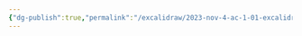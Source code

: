 ```yaml
---
{"dg-publish":true,"permalink":"/excalidraw/2023-nov-4-ac-1-01-excalidraw/","tags":["excalidraw"],"created":"2025-06-16T08:25:45.948+03:00","updated":"2025-06-16T08:28:34.498+03:00"}
---
```

<style> .container {font-family: sans-serif; text-align: center;} .button-wrapper button {z-index: 1;height: 40px; width: 100px; margin: 10px;padding: 5px;} .excalidraw .App-menu_top .buttonList { display: flex;} .excalidraw-wrapper { height: 800px; margin: 50px; position: relative;} :root[dir="ltr"] .excalidraw .layer-ui__wrapper .zen-mode-transition.App-menu_bottom--transition-left {transform: none;} </style><script src="https://cdn.jsdelivr.net/npm/react@17/umd/react.production.min.js"></script><script src="https://cdn.jsdelivr.net/npm/react-dom@17/umd/react-dom.production.min.js"></script><script type="text/javascript" src="https://cdn.jsdelivr.net/npm/@excalidraw/excalidraw@0/dist/excalidraw.production.min.js"></script><div id="2023_Nov_4AC1_01excalidraw.md"></div><script>(function(){const InitialData={"type":"excalidraw","version":2,"source":"https://github.com/zsviczian/obsidian-excalidraw-plugin/releases/tag/2.12.2","elements":[{"id":"0UFFyhsi","type":"rectangle","x":-358.5999755859375,"y":-10313.937492370605,"width":714,"height":1010,"angle":0,"strokeColor":"#000000","backgroundColor":"transparent","fillStyle":"hachure","strokeWidth":1,"strokeStyle":"solid","roughness":1,"opacity":100,"roundness":null,"seed":76142,"version":2,"versionNonce":697461697,"updated":1750051644027,"isDeleted":false,"groupIds":["bcZODQyb"],"boundElements":[],"link":null,"locked":true,"index":"a0","frameId":null},{"id":"OAIbkJJz","type":"image","x":-358.5999755859375,"y":-10313.937492370605,"width":714,"height":1010,"angle":0,"strokeColor":"#000000","backgroundColor":"transparent","fillStyle":"hachure","strokeWidth":1,"strokeStyle":"solid","roughness":1,"opacity":100,"roundness":null,"seed":49153,"version":2,"versionNonce":1072426191,"updated":1750051644027,"isDeleted":false,"groupIds":["bcZODQyb"],"boundElements":[],"link":null,"locked":true,"fileId":"d0b424618850d66c58fabe75f3abd11ec8dc0847","scale":[1,1],"index":"a1","frameId":null,"status":"pending","crop":null,"customData":{"pdfPageViewProps":{"left":28.3465,"bottom":28.3465,"right":623.622,"top":870.236,"rotate":0}}},{"id":"GD5H7fn2","type":"rectangle","x":-358.5999755859375,"y":-9283.937492370605,"width":714,"height":1010,"angle":0,"strokeColor":"#000000","backgroundColor":"transparent","fillStyle":"hachure","strokeWidth":1,"strokeStyle":"solid","roughness":1,"opacity":100,"roundness":null,"seed":9052,"version":2,"versionNonce":1991330721,"updated":1750051644027,"isDeleted":false,"groupIds":["uJ77GjC2"],"boundElements":[],"link":null,"locked":true,"index":"a2","frameId":null},{"id":"ffFyVGgk","type":"image","x":-358.5999755859375,"y":-9283.937492370605,"width":714,"height":1010,"angle":0,"strokeColor":"#000000","backgroundColor":"transparent","fillStyle":"hachure","strokeWidth":1,"strokeStyle":"solid","roughness":1,"opacity":100,"roundness":null,"seed":44673,"version":2,"versionNonce":9665263,"updated":1750051644027,"isDeleted":false,"groupIds":["uJ77GjC2"],"boundElements":[],"link":null,"locked":true,"fileId":"ec3870d70d6178d9e5455a85c6c0047370163a35","scale":[1,1],"index":"a3","frameId":null,"status":"pending","crop":null,"customData":{"pdfPageViewProps":{"left":28.3465,"bottom":28.3465,"right":623.622,"top":870.236,"rotate":0}}},{"id":"iQGD2aYC","type":"rectangle","x":-358.5999755859375,"y":-8252.937492370605,"width":714,"height":1010,"angle":0,"strokeColor":"#000000","backgroundColor":"transparent","fillStyle":"hachure","strokeWidth":1,"strokeStyle":"solid","roughness":1,"opacity":100,"roundness":null,"seed":57163,"version":2,"versionNonce":547958657,"updated":1750051644027,"isDeleted":false,"groupIds":["DBQLbBZD"],"boundElements":[],"link":null,"locked":true,"index":"a4","frameId":null},{"id":"GbkipDJT","type":"image","x":-358.5999755859375,"y":-8252.937492370605,"width":714,"height":1010,"angle":0,"strokeColor":"#000000","backgroundColor":"transparent","fillStyle":"hachure","strokeWidth":1,"strokeStyle":"solid","roughness":1,"opacity":100,"roundness":null,"seed":30314,"version":2,"versionNonce":2103723279,"updated":1750051644027,"isDeleted":false,"groupIds":["DBQLbBZD"],"boundElements":[],"link":null,"locked":true,"fileId":"201fbcffcbf035f3b6842692e9fa5e90b14a98ca","scale":[1,1],"index":"a5","frameId":null,"status":"pending","crop":null,"customData":{"pdfPageViewProps":{"left":28.3465,"bottom":28.3465,"right":623.622,"top":870.236,"rotate":0}}},{"id":"ZHDXuXdy","type":"rectangle","x":-358.5999755859375,"y":-7222.9374923706055,"width":714,"height":1010,"angle":0,"strokeColor":"#000000","backgroundColor":"transparent","fillStyle":"hachure","strokeWidth":1,"strokeStyle":"solid","roughness":1,"opacity":100,"roundness":null,"seed":77746,"version":2,"versionNonce":767137633,"updated":1750051644027,"isDeleted":false,"groupIds":["ouGAGWUy"],"boundElements":[],"link":null,"locked":true,"index":"a6","frameId":null},{"id":"GyGcIay6","type":"image","x":-358.5999755859375,"y":-7222.9374923706055,"width":714,"height":1010,"angle":0,"strokeColor":"#000000","backgroundColor":"transparent","fillStyle":"hachure","strokeWidth":1,"strokeStyle":"solid","roughness":1,"opacity":100,"roundness":null,"seed":97927,"version":2,"versionNonce":1440140079,"updated":1750051644028,"isDeleted":false,"groupIds":["ouGAGWUy"],"boundElements":[],"link":null,"locked":true,"fileId":"08f7a9e2361566b1f5a03598c75b9582ed033499","scale":[1,1],"index":"a7","frameId":null,"status":"pending","crop":null,"customData":{"pdfPageViewProps":{"left":28.3465,"bottom":28.3465,"right":623.622,"top":870.236,"rotate":0}}},{"id":"M1GWx1Wf","type":"rectangle","x":-358.5999755859375,"y":-6192.9374923706055,"width":714,"height":1010,"angle":0,"strokeColor":"#000000","backgroundColor":"transparent","fillStyle":"hachure","strokeWidth":1,"strokeStyle":"solid","roughness":1,"opacity":100,"roundness":null,"seed":24765,"version":2,"versionNonce":808584001,"updated":1750051644028,"isDeleted":false,"groupIds":["9SjzBxHg"],"boundElements":[],"link":null,"locked":true,"index":"a8","frameId":null},{"id":"PaxDSRNL","type":"image","x":-358.5999755859375,"y":-6192.9374923706055,"width":714,"height":1010,"angle":0,"strokeColor":"#000000","backgroundColor":"transparent","fillStyle":"hachure","strokeWidth":1,"strokeStyle":"solid","roughness":1,"opacity":100,"roundness":null,"seed":77421,"version":2,"versionNonce":643009871,"updated":1750051644028,"isDeleted":false,"groupIds":["9SjzBxHg"],"boundElements":[],"link":null,"locked":true,"fileId":"065b01e641d12e80944676221206adf9de145ae7","scale":[1,1],"index":"a9","frameId":null,"status":"pending","crop":null,"customData":{"pdfPageViewProps":{"left":28.3465,"bottom":28.3465,"right":623.622,"top":870.236,"rotate":0}}},{"id":"LgkLPQq1","type":"rectangle","x":-358.5999755859375,"y":-5162.9374923706055,"width":714,"height":1010,"angle":0,"strokeColor":"#000000","backgroundColor":"transparent","fillStyle":"hachure","strokeWidth":1,"strokeStyle":"solid","roughness":1,"opacity":100,"roundness":null,"seed":74827,"version":2,"versionNonce":1148318497,"updated":1750051644028,"isDeleted":false,"groupIds":["vXSGve7R"],"boundElements":[],"link":null,"locked":true,"index":"aA","frameId":null},{"id":"h3AA8aOH","type":"image","x":-358.5999755859375,"y":-5162.9374923706055,"width":714,"height":1010,"angle":0,"strokeColor":"#000000","backgroundColor":"transparent","fillStyle":"hachure","strokeWidth":1,"strokeStyle":"solid","roughness":1,"opacity":100,"roundness":null,"seed":97947,"version":2,"versionNonce":1781730159,"updated":1750051644028,"isDeleted":false,"groupIds":["vXSGve7R"],"boundElements":[],"link":null,"locked":true,"fileId":"011a62639f421e4b0b12d0bad25c5ace98e6a149","scale":[1,1],"index":"aB","frameId":null,"status":"pending","crop":null,"customData":{"pdfPageViewProps":{"left":28.3465,"bottom":28.3465,"right":623.622,"top":870.236,"rotate":0}}},{"id":"s3rJiItS","type":"rectangle","x":-358.5999755859375,"y":-4131.9374923706055,"width":714,"height":1010,"angle":0,"strokeColor":"#000000","backgroundColor":"transparent","fillStyle":"hachure","strokeWidth":1,"strokeStyle":"solid","roughness":1,"opacity":100,"roundness":null,"seed":42080,"version":2,"versionNonce":1323886337,"updated":1750051644028,"isDeleted":false,"groupIds":["BdWuRuVn"],"boundElements":[],"link":null,"locked":true,"index":"aC","frameId":null},{"id":"GsCwzivR","type":"image","x":-358.5999755859375,"y":-4131.9374923706055,"width":714,"height":1010,"angle":0,"strokeColor":"#000000","backgroundColor":"transparent","fillStyle":"hachure","strokeWidth":1,"strokeStyle":"solid","roughness":1,"opacity":100,"roundness":null,"seed":75625,"version":2,"versionNonce":498976143,"updated":1750051644028,"isDeleted":false,"groupIds":["BdWuRuVn"],"boundElements":[],"link":null,"locked":true,"fileId":"9481b1f77a43007e616ef04d65d50491d4890a9a","scale":[1,1],"index":"aD","frameId":null,"status":"pending","crop":null,"customData":{"pdfPageViewProps":{"left":28.3465,"bottom":28.3465,"right":623.622,"top":870.236,"rotate":0}}},{"id":"TbM9JbM8","type":"rectangle","x":-358.5999755859375,"y":-3101.9374923706055,"width":714,"height":1010,"angle":0,"strokeColor":"#000000","backgroundColor":"transparent","fillStyle":"hachure","strokeWidth":1,"strokeStyle":"solid","roughness":1,"opacity":100,"roundness":null,"seed":24404,"version":2,"versionNonce":2048286433,"updated":1750051644028,"isDeleted":false,"groupIds":["dpT8UwyA"],"boundElements":[],"link":null,"locked":true,"index":"aE","frameId":null},{"id":"8sfOjCZA","type":"image","x":-358.5999755859375,"y":-3101.9374923706055,"width":714,"height":1010,"angle":0,"strokeColor":"#000000","backgroundColor":"transparent","fillStyle":"hachure","strokeWidth":1,"strokeStyle":"solid","roughness":1,"opacity":100,"roundness":null,"seed":66824,"version":2,"versionNonce":539769775,"updated":1750051644028,"isDeleted":false,"groupIds":["dpT8UwyA"],"boundElements":[],"link":null,"locked":true,"fileId":"f7d068f0a0a08547fba9d20d43c22e2ed18d7160","scale":[1,1],"index":"aF","frameId":null,"status":"pending","crop":null,"customData":{"pdfPageViewProps":{"left":28.3465,"bottom":28.3465,"right":623.622,"top":870.236,"rotate":0}}},{"id":"F7ESF3zF","type":"rectangle","x":-358.5999755859375,"y":-2071.9374923706055,"width":714,"height":1010,"angle":0,"strokeColor":"#000000","backgroundColor":"transparent","fillStyle":"hachure","strokeWidth":1,"strokeStyle":"solid","roughness":1,"opacity":100,"roundness":null,"seed":44671,"version":2,"versionNonce":1955191489,"updated":1750051644028,"isDeleted":false,"groupIds":["Rq4w6FcU"],"boundElements":[],"link":null,"locked":true,"index":"aG","frameId":null},{"id":"rMensmyI","type":"image","x":-358.5999755859375,"y":-2071.9374923706055,"width":714,"height":1010,"angle":0,"strokeColor":"#000000","backgroundColor":"transparent","fillStyle":"hachure","strokeWidth":1,"strokeStyle":"solid","roughness":1,"opacity":100,"roundness":null,"seed":74828,"version":2,"versionNonce":1437003215,"updated":1750051644028,"isDeleted":false,"groupIds":["Rq4w6FcU"],"boundElements":[],"link":null,"locked":true,"fileId":"1a603310d7610106308fcda9d48d8be1293e8e63","scale":[1,1],"index":"aH","frameId":null,"status":"pending","crop":null,"customData":{"pdfPageViewProps":{"left":28.3465,"bottom":28.3465,"right":623.622,"top":870.236,"rotate":0}}},{"id":"eGk6V35c","type":"rectangle","x":-358.5999755859375,"y":-1041.9374923706055,"width":714,"height":1010,"angle":0,"strokeColor":"#000000","backgroundColor":"transparent","fillStyle":"hachure","strokeWidth":1,"strokeStyle":"solid","roughness":1,"opacity":100,"roundness":null,"seed":71080,"version":2,"versionNonce":1860360865,"updated":1750051644028,"isDeleted":false,"groupIds":["dA1xkz0R"],"boundElements":[],"link":null,"locked":true,"index":"aI","frameId":null},{"id":"HUGQ1tcx","type":"image","x":-358.5999755859375,"y":-1041.9374923706055,"width":714,"height":1010,"angle":0,"strokeColor":"#000000","backgroundColor":"transparent","fillStyle":"hachure","strokeWidth":1,"strokeStyle":"solid","roughness":1,"opacity":100,"roundness":null,"seed":31176,"version":2,"versionNonce":155605999,"updated":1750051644028,"isDeleted":false,"groupIds":["dA1xkz0R"],"boundElements":[],"link":null,"locked":true,"fileId":"90a3fba7fd86a88bb78d43b61195606fe079909f","scale":[1,1],"index":"aJ","frameId":null,"status":"pending","crop":null,"customData":{"pdfPageViewProps":{"left":28.3465,"bottom":28.3465,"right":623.622,"top":870.236,"rotate":0}}},{"id":"wmFfXuxa","type":"rectangle","x":-358.5999755859375,"y":-10.937492370605469,"width":714,"height":1010,"angle":0,"strokeColor":"#000000","backgroundColor":"transparent","fillStyle":"hachure","strokeWidth":1,"strokeStyle":"solid","roughness":1,"opacity":100,"roundness":null,"seed":91776,"version":2,"versionNonce":1506860673,"updated":1750051644028,"isDeleted":false,"groupIds":["PkNwiuWv"],"boundElements":[],"link":null,"locked":true,"index":"aK","frameId":null},{"id":"mxRiSg9a","type":"image","x":-358.5999755859375,"y":-10.937492370605469,"width":714,"height":1010,"angle":0,"strokeColor":"#000000","backgroundColor":"transparent","fillStyle":"hachure","strokeWidth":1,"strokeStyle":"solid","roughness":1,"opacity":100,"roundness":null,"seed":84575,"version":2,"versionNonce":252904975,"updated":1750051644028,"isDeleted":false,"groupIds":["PkNwiuWv"],"boundElements":[],"link":null,"locked":true,"fileId":"ce00ef355f7f416f4b8f908e37197019275b0e75","scale":[1,1],"index":"aL","frameId":null,"status":"pending","crop":null,"customData":{"pdfPageViewProps":{"left":28.3465,"bottom":28.3465,"right":623.622,"top":870.236,"rotate":0}}},{"id":"rjfT4hqj","type":"rectangle","x":-358.5999755859375,"y":1019.0625076293945,"width":714,"height":1010,"angle":0,"strokeColor":"#000000","backgroundColor":"transparent","fillStyle":"hachure","strokeWidth":1,"strokeStyle":"solid","roughness":1,"opacity":100,"roundness":null,"seed":21789,"version":2,"versionNonce":1678992993,"updated":1750051644028,"isDeleted":false,"groupIds":["s8dDXj29"],"boundElements":[],"link":null,"locked":true,"index":"aM","frameId":null},{"id":"66seneh9","type":"image","x":-358.5999755859375,"y":1019.0625076293945,"width":714,"height":1010,"angle":0,"strokeColor":"#000000","backgroundColor":"transparent","fillStyle":"hachure","strokeWidth":1,"strokeStyle":"solid","roughness":1,"opacity":100,"roundness":null,"seed":16872,"version":2,"versionNonce":637889583,"updated":1750051644028,"isDeleted":false,"groupIds":["s8dDXj29"],"boundElements":[],"link":null,"locked":true,"fileId":"15b18d550e82ca4d012877328a584f5be8aa604c","scale":[1,1],"index":"aN","frameId":null,"status":"pending","crop":null,"customData":{"pdfPageViewProps":{"left":28.3465,"bottom":28.3465,"right":623.622,"top":870.236,"rotate":0}}},{"id":"wNKJkCZB","type":"rectangle","x":-358.5999755859375,"y":2049.0625076293945,"width":714,"height":1010,"angle":0,"strokeColor":"#000000","backgroundColor":"transparent","fillStyle":"hachure","strokeWidth":1,"strokeStyle":"solid","roughness":1,"opacity":100,"roundness":null,"seed":2666,"version":2,"versionNonce":947515969,"updated":1750051644028,"isDeleted":false,"groupIds":["Kobe64QO"],"boundElements":[],"link":null,"locked":true,"index":"aO","frameId":null},{"id":"sDFEg0Ub","type":"image","x":-358.5999755859375,"y":2049.0625076293945,"width":714,"height":1010,"angle":0,"strokeColor":"#000000","backgroundColor":"transparent","fillStyle":"hachure","strokeWidth":1,"strokeStyle":"solid","roughness":1,"opacity":100,"roundness":null,"seed":86471,"version":2,"versionNonce":436604495,"updated":1750051644028,"isDeleted":false,"groupIds":["Kobe64QO"],"boundElements":[],"link":null,"locked":true,"fileId":"f96b15cf819c4627bacf918b7fc6d9c3749e4310","scale":[1,1],"index":"aP","frameId":null,"status":"pending","crop":null,"customData":{"pdfPageViewProps":{"left":28.3465,"bottom":28.3465,"right":623.622,"top":870.236,"rotate":0}}},{"id":"pGfQabzs","type":"rectangle","x":-358.5999755859375,"y":3079.0625076293945,"width":714,"height":1010,"angle":0,"strokeColor":"#000000","backgroundColor":"transparent","fillStyle":"hachure","strokeWidth":1,"strokeStyle":"solid","roughness":1,"opacity":100,"roundness":null,"seed":8067,"version":2,"versionNonce":2078540321,"updated":1750051644028,"isDeleted":false,"groupIds":["kOJOgIkz"],"boundElements":[],"link":null,"locked":true,"index":"aQ","frameId":null},{"id":"oCfaftYY","type":"image","x":-358.5999755859375,"y":3079.0625076293945,"width":714,"height":1010,"angle":0,"strokeColor":"#000000","backgroundColor":"transparent","fillStyle":"hachure","strokeWidth":1,"strokeStyle":"solid","roughness":1,"opacity":100,"roundness":null,"seed":71378,"version":2,"versionNonce":636316783,"updated":1750051644028,"isDeleted":false,"groupIds":["kOJOgIkz"],"boundElements":[],"link":null,"locked":true,"fileId":"1dd34082a0be2abe5c4cbef3fcf9a821621f6e69","scale":[1,1],"index":"aR","frameId":null,"status":"pending","crop":null,"customData":{"pdfPageViewProps":{"left":28.3465,"bottom":28.3465,"right":623.622,"top":870.236,"rotate":0}}},{"id":"xGC2dBa8","type":"rectangle","x":-358.5999755859375,"y":4110.0625076293945,"width":714,"height":1010,"angle":0,"strokeColor":"#000000","backgroundColor":"transparent","fillStyle":"hachure","strokeWidth":1,"strokeStyle":"solid","roughness":1,"opacity":100,"roundness":null,"seed":15005,"version":2,"versionNonce":188814849,"updated":1750051644028,"isDeleted":false,"groupIds":["089s3wsw"],"boundElements":[],"link":null,"locked":true,"index":"aS","frameId":null},{"id":"y8ixBRwW","type":"image","x":-358.5999755859375,"y":4110.0625076293945,"width":714,"height":1010,"angle":0,"strokeColor":"#000000","backgroundColor":"transparent","fillStyle":"hachure","strokeWidth":1,"strokeStyle":"solid","roughness":1,"opacity":100,"roundness":null,"seed":74964,"version":2,"versionNonce":360973967,"updated":1750051644028,"isDeleted":false,"groupIds":["089s3wsw"],"boundElements":[],"link":null,"locked":true,"fileId":"208ce7ba7bdf28f1e7e861c920eb304d21901dd0","scale":[1,1],"index":"aT","frameId":null,"status":"pending","crop":null,"customData":{"pdfPageViewProps":{"left":28.3465,"bottom":28.3465,"right":623.622,"top":870.236,"rotate":0}}},{"id":"mpw38GgY","type":"rectangle","x":-358.5999755859375,"y":5140.0625076293945,"width":714,"height":1010,"angle":0,"strokeColor":"#000000","backgroundColor":"transparent","fillStyle":"hachure","strokeWidth":1,"strokeStyle":"solid","roughness":1,"opacity":100,"roundness":null,"seed":25832,"version":2,"versionNonce":2039524833,"updated":1750051644028,"isDeleted":false,"groupIds":["MjeIlFtg"],"boundElements":[],"link":null,"locked":true,"index":"aU","frameId":null},{"id":"RhBwcUSA","type":"image","x":-358.5999755859375,"y":5140.0625076293945,"width":714,"height":1010,"angle":0,"strokeColor":"#000000","backgroundColor":"transparent","fillStyle":"hachure","strokeWidth":1,"strokeStyle":"solid","roughness":1,"opacity":100,"roundness":null,"seed":68990,"version":2,"versionNonce":662854831,"updated":1750051644028,"isDeleted":false,"groupIds":["MjeIlFtg"],"boundElements":[],"link":null,"locked":true,"fileId":"57968a8290f5b35e4fa48339cce2d438ea462e64","scale":[1,1],"index":"aV","frameId":null,"status":"pending","crop":null,"customData":{"pdfPageViewProps":{"left":28.3465,"bottom":28.3465,"right":623.622,"top":870.236,"rotate":0}}},{"id":"q1KSghAN","type":"rectangle","x":-358.5999755859375,"y":6170.0625076293945,"width":714,"height":1010,"angle":0,"strokeColor":"#000000","backgroundColor":"transparent","fillStyle":"hachure","strokeWidth":1,"strokeStyle":"solid","roughness":1,"opacity":100,"roundness":null,"seed":92235,"version":2,"versionNonce":1306675649,"updated":1750051644028,"isDeleted":false,"groupIds":["TBheKE9N"],"boundElements":[],"link":null,"locked":true,"index":"aW","frameId":null},{"id":"DZCDnqPd","type":"image","x":-358.5999755859375,"y":6170.0625076293945,"width":714,"height":1010,"angle":0,"strokeColor":"#000000","backgroundColor":"transparent","fillStyle":"hachure","strokeWidth":1,"strokeStyle":"solid","roughness":1,"opacity":100,"roundness":null,"seed":10062,"version":2,"versionNonce":798027471,"updated":1750051644028,"isDeleted":false,"groupIds":["TBheKE9N"],"boundElements":[],"link":null,"locked":true,"fileId":"850721c0d0d18e1392a1ecaa5889713c5b81b493","scale":[1,1],"index":"aX","frameId":null,"status":"pending","crop":null,"customData":{"pdfPageViewProps":{"left":28.3465,"bottom":28.3465,"right":623.622,"top":870.236,"rotate":0}}},{"id":"tSYl0HWQ","type":"rectangle","x":-358.5999755859375,"y":7201.0625076293945,"width":714,"height":1010,"angle":0,"strokeColor":"#000000","backgroundColor":"transparent","fillStyle":"hachure","strokeWidth":1,"strokeStyle":"solid","roughness":1,"opacity":100,"roundness":null,"seed":98715,"version":2,"versionNonce":22374817,"updated":1750051644028,"isDeleted":false,"groupIds":["QE17rYOQ"],"boundElements":[],"link":null,"locked":true,"index":"aY","frameId":null},{"id":"7R407H0l","type":"image","x":-358.5999755859375,"y":7201.0625076293945,"width":714,"height":1010,"angle":0,"strokeColor":"#000000","backgroundColor":"transparent","fillStyle":"hachure","strokeWidth":1,"strokeStyle":"solid","roughness":1,"opacity":100,"roundness":null,"seed":30583,"version":2,"versionNonce":2018000111,"updated":1750051644028,"isDeleted":false,"groupIds":["QE17rYOQ"],"boundElements":[],"link":null,"locked":true,"fileId":"8d794cbd67b1e02024e58603bbfb6353ad22449a","scale":[1,1],"index":"aZ","frameId":null,"status":"pending","crop":null,"customData":{"pdfPageViewProps":{"left":28.3465,"bottom":28.3465,"right":623.622,"top":870.236,"rotate":0}}},{"id":"cMfdrVqJ","type":"rectangle","x":-358.5999755859375,"y":8231.062507629395,"width":714,"height":1010,"angle":0,"strokeColor":"#000000","backgroundColor":"transparent","fillStyle":"hachure","strokeWidth":1,"strokeStyle":"solid","roughness":1,"opacity":100,"roundness":null,"seed":68807,"version":2,"versionNonce":1025084801,"updated":1750051644028,"isDeleted":false,"groupIds":["PXFG5goI"],"boundElements":[],"link":null,"locked":true,"index":"aa","frameId":null},{"id":"sZc6NrKL","type":"image","x":-358.5999755859375,"y":8231.062507629395,"width":714,"height":1010,"angle":0,"strokeColor":"#000000","backgroundColor":"transparent","fillStyle":"hachure","strokeWidth":1,"strokeStyle":"solid","roughness":1,"opacity":100,"roundness":null,"seed":6223,"version":2,"versionNonce":1697695503,"updated":1750051644028,"isDeleted":false,"groupIds":["PXFG5goI"],"boundElements":[],"link":null,"locked":true,"fileId":"6f204af600e0976b4b0b99abc397b4b4d27bcdec","scale":[1,1],"index":"ab","frameId":null,"status":"pending","crop":null,"customData":{"pdfPageViewProps":{"left":28.3465,"bottom":28.3465,"right":623.622,"top":870.236,"rotate":0}}},{"id":"GV5lhORp","type":"rectangle","x":-358.5999755859375,"y":9261.062507629395,"width":714,"height":1010,"angle":0,"strokeColor":"#000000","backgroundColor":"transparent","fillStyle":"hachure","strokeWidth":1,"strokeStyle":"solid","roughness":1,"opacity":100,"roundness":null,"seed":92775,"version":2,"versionNonce":1483617633,"updated":1750051644028,"isDeleted":false,"groupIds":["f4Id00xS"],"boundElements":[],"link":null,"locked":true,"index":"ac","frameId":null},{"id":"B5kMhnan","type":"image","x":-358.5999755859375,"y":9261.062507629395,"width":714,"height":1010,"angle":0,"strokeColor":"#000000","backgroundColor":"transparent","fillStyle":"hachure","strokeWidth":1,"strokeStyle":"solid","roughness":1,"opacity":100,"roundness":null,"seed":74274,"version":2,"versionNonce":1422069039,"updated":1750051644028,"isDeleted":false,"groupIds":["f4Id00xS"],"boundElements":[],"link":null,"locked":true,"fileId":"bb388064b8e40749a5de8f74b1ee473a1cd417d9","scale":[1,1],"index":"ad","frameId":null,"status":"pending","crop":null,"customData":{"pdfPageViewProps":{"left":28.3465,"bottom":28.3465,"right":623.622,"top":870.236,"rotate":0}}}],"appState":{"theme":"light","viewBackgroundColor":"#ffffff","currentItemStrokeColor":"#1e1e1e","currentItemBackgroundColor":"transparent","currentItemFillStyle":"solid","currentItemStrokeWidth":2,"currentItemStrokeStyle":"solid","currentItemRoughness":1,"currentItemOpacity":100,"currentItemFontFamily":5,"currentItemFontSize":20,"currentItemTextAlign":"left","currentItemStartArrowhead":null,"currentItemEndArrowhead":"arrow","currentItemArrowType":"round","scrollX":542.5090664950284,"scrollY":10538.676123185576,"zoom":{"value":1.1},"currentItemRoundness":"round","gridSize":20,"gridStep":5,"gridModeEnabled":false,"gridColor":{"Bold":"rgba(217, 217, 217, 0.5)","Regular":"rgba(230, 230, 230, 0.5)"},"currentStrokeOptions":null,"frameRendering":{"enabled":true,"clip":true,"name":true,"outline":true},"objectsSnapModeEnabled":false,"activeTool":{"type":"selection","customType":null,"locked":false,"fromSelection":false,"lastActiveTool":null}},"files":{}};InitialData.scrollToContent=true;App=()=>{const e=React.useRef(null),t=React.useRef(null),[n,i]=React.useState({width:void 0,height:void 0});return React.useEffect(()=>{i({width:t.current.getBoundingClientRect().width,height:t.current.getBoundingClientRect().height});const e=()=>{i({width:t.current.getBoundingClientRect().width,height:t.current.getBoundingClientRect().height})};return window.addEventListener("resize",e),()=>window.removeEventListener("resize",e)},[t]),React.createElement(React.Fragment,null,React.createElement("div",{className:"excalidraw-wrapper",ref:t},React.createElement(ExcalidrawLib.Excalidraw,{ref:e,width:n.width,height:n.height,initialData:InitialData,viewModeEnabled:!0,zenModeEnabled:!0,gridModeEnabled:!1})))},excalidrawWrapper=document.getElementById("2023_Nov_4AC1_01excalidraw.md");ReactDOM.render(React.createElement(App),excalidrawWrapper);})();</script>